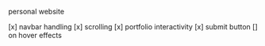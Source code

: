 personal website


[x] navbar handling
[x] scrolling
[x] portfolio interactivity
[x] submit button
[] on hover effects